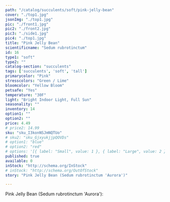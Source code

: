 ```yaml
---
path: "/catalog/succulents/soft/pink-jelly-bean"
cover: "./top1.jpg"
jsonImg: "./top1.jpg"
pic: "./front1.jpg"
pic2: "./front2.jpg"
pic3: "./side1.jpg"
pic4: "./top1.jpg"
title: "Pink Jelly Bean"
scientificname: "Sedum rubrotinctum"
id: 16
type1: "soft"
type2: ""
catalog-section: "succulents"
tags: ['succulents', 'soft', 'tall']
primarycolor: "Pink"
stresscolors: "Green / Lime"
bloomcolor: "Yellow Bloom"
petsafe: "Yes"
temperature: "30F"
light: "Bright Indoor Light, Full Sun"
seasonality: ""
inventory: 14
option1: ""
option2: ""
price: 4.49
# price2: 14.99
sku: "sku_I3konNSJmNQTUo"
# sku2: "sku_GjxyukjjpQOVDs"
# option1: "blue"
# option2: "red"
# options: '[{ label: "Small", value: 1 }, { label: "Large", value: 2 }]'
published: true
available: 0
inStock: "http://schema.org/InStock"
# inStock: "http://schema.org/OutOfStock"
story: "Pink Jelly Bean (Sedum rubrotinctum 'Aurora')"

---
```


Pink Jelly Bean (Sedum rubrotinctum 'Aurora'): 